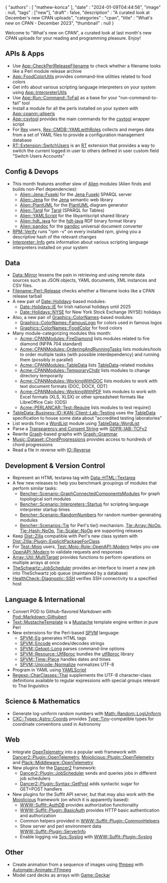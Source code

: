 {
   "authors" : [
      "mathew-korica"
   ],
   "date" : "2024-01-09T04:44:56",
   "image" : null,
   "tags" : ["new"],
   "draft" : false,
   "description" : "A curated look at December's new CPAN uploads",
   "categories" : "cpan",
   "title" : "What's new on CPAN - December 2023",
   "thumbnail" : null
}


Welcome to "What's new on CPAN", a curated look at last month's new CPAN uploads for your reading and programming pleasure. Enjoy!

APIs & Apps
-----------
* Use [App::CheckPerlReleaseFilename](https://metacpan.org/pod/App::CheckPerlReleaseFilename) to check whether a filename looks like a Perl module release archive
* [App::FoodColorUtils](https://metacpan.org/pod/App::FoodColorUtils) provides command-line utilities related to food colors
* Get info about various scripting language interpreters on your system using [App::InterpreterUtils](https://metacpan.org/pod/App::InterpreterUtils)
* Use [App::Run::Command::ToFail](https://metacpan.org/pod/App::Run::Command::ToFail) as a base for your "run-command-to-fail" tool
* Install a module for all the perls installed on your system with [App::cpanm::allperls](https://metacpan.org/pod/App::cpanm::allperls)
* [App::csvtool](https://metacpan.org/pod/App::csvtool) provides the main commands for the [csvtool](https://github.com/maroofi/csvtool) wrapper script
* For [Rex](https://metacpan.org/pod/Rex) users, [Rex::CMDB::YAMLwithRoles](https://metacpan.org/pod/Rex::CMDB::YAMLwithRoles) collects and merges data from a set of YAML files to provide a configuration management database
* [RT::Extension::SwitchUsers](https://metacpan.org/pod/RT::Extension::SwitchUsers) is an [RT](https://bestpractical.com/request-tracker) extension that provides a way to switch the current logged in user to others defined in user custom field "Switch Users Accounts"


Config & Devops
---------------
* This month features another slew of [Alien](https://metacpan.org/pod/Alien) modules (Alien finds and builds non-Perl dependencies):
	* [Alien::Jena::Fuseki](https://metacpan.org/pod/Alien::Jena::Fuseki) for the [Jena Fuseki](https://jena.apache.org/documentation/fuseki2/index.html) SPARQL server
	* [Alien::Jena](https://metacpan.org/pod/Alien::Jena) for the [Jena](https://jena.apache.org/) semantic web library
	* [Alien::PlantUML](https://metacpan.org/pod/Alien::PlantUML) for the [PlantUML](https://plantuml.com/) diagram generator
	* [Alien::Tarql](https://metacpan.org/pod/Alien::Tarql) for [Tarql](https://tarql.github.io/) (SPARQL for Tables)
	* [Alien::YAMLScript](https://metacpan.org/pod/Alien::YAMLScript) for the libyamlscript shared library
	* [Alien::hdt_java](https://metacpan.org/pod/Alien::hdt_java) for the [hdt-java](https://github.com/rdfhdt/hdt-java) RDF binary format library
	* [Alien::pandoc](https://metacpan.org/pod/Alien::pandoc) for the [pandoc](https://pandoc.org/) universal document converter
* [RPM::Verify](https://metacpan.org/pod/RPM::Verify) runs "rpm -v" on every installed rpm, giving you a descriptive hash of the relevant changes
* [Interpreter::Info](https://metacpan.org/pod/Interpreter::Info) gets information about various scripting language interpreters installed on your system


Data
----
* [Data::Mirror](https://metacpan.org/pod/Data::Mirror) lessens the pain in retrieving and using remote data sources such as JSON objects, YAML documents, XML instances and CSV files.
* [Filename::Perl::Release](https://metacpan.org/pod/Filename::Perl::Release) checks whether a filename looks like a CPAN release tarball
* A new pair of [Date::Holidays](https://metacpan.org/pod/Date::Holidays)-based modules:
	* [Date::Holidays::IE](https://metacpan.org/pod/Date::Holidays::IE) for Irish national holidays until 2025
	* [Date::Holidays::NYSE](https://metacpan.org/pod/Date::Holidays::NYSE) for New York Stock Exchange (NYSE) holidays
* Also, a new pair of [Graphics::ColorNames](https://metacpan.org/pod/Graphics::ColorNames)-based modules:
	* [Graphics::ColorNames::FamousLogo](https://metacpan.org/pod/Graphics::ColorNames::FamousLogo) for colors used in famous logos
	* [Graphics::ColorNames::FoodColor](https://metacpan.org/pod/Graphics::ColorNames::FoodColor) for food colors
* Many module-categorizing modules this month:
	* [Acme::CPANModules::FireDiamond](https://metacpan.org/pod/Acme::CPANModules::FireDiamond) lists modules related to fire diamond (NFPA 704 standard)
	* [Acme::CPANModules::OrderingAndRunningTasks](https://metacpan.org/pod/Acme::CPANModules::OrderingAndRunningTasks) lists modules/tools to order multiple tasks (with possible interdependency) and running them (possibly in parallel)
	* [Acme::CPANModules::TableData](https://metacpan.org/pod/Acme::CPANModules::TableData) lists [TableData](https://metacpan.org/pod/TableData)-related modules
	* [Acme::CPANModules::TemporaryChdir](https://metacpan.org/pod/Acme::CPANModules::TemporaryChdir) lists modules to change directory temporarily
	* [Acme::CPANModules::WorkingWithDOC](https://metacpan.org/pod/Acme::CPANModules::WorkingWithDOC) lists modules to work with text document formats (DOC, DOCX, ODT)
	* [Acme::CPANModules::WorkingWithPDF](https://metacpan.org/pod/Acme::CPANModules::WorkingWithPDF) lists modules to work with Excel formats (XLS, XLSX) or other spreadsheet formats like LibreOffice Calc (ODS) 
	* [Acme::PERLANCAR::Test::Require](https://metacpan.org/pod/Acme::PERLANCAR::Test::Require) lists modules to test require()
* [TableData::Business::ID::KAN::Client::Lab::Testing](https://metacpan.org/pod/TableData::Business::ID::KAN::Client::Lab::Testing) uses the [TableData](https://metacpan.org/pod/TableData) specification to house some data about "accredited testing laboratories"
* List words from a [WordList](https://metacpan.org/pod/WordList) module using [TableData::WordList](https://metacpan.org/pod/TableData::WordList)
* Parse a [Transparency and Consent String](https://github.com/InteractiveAdvertisingBureau/GDPR-Transparency-and-Consent-Framework/blob/master/TCFv2/IAB%20Tech%20Lab%20-%20Consent%20string%20and%20vendor%20list%20formats%20v2.md) with [GDPR::IAB::TCFv2](https://metacpan.org/pod/GDPR::IAB::TCFv2)
* Rewrite [Graph](https://metacpan.org/pod/Graph)-based graphs with [Graph::Grammar](https://metacpan.org/pod/Graph::Grammar)
* [Music::Dataset::ChordProgressions](https://metacpan.org/pod/Music::Dataset::ChordProgressions) provides access to hundreds of chord progressions
* Read a file in reverse with [IO::Reverse](https://metacpan.org/pod/IO::Reverse)


Development & Version Control
-----------------------------
* Represent an HTML textarea tag with [Data::HTML::Textarea](https://metacpan.org/pod/Data::HTML::Textarea)
* A few new releases to help you benchmark groupings of modules that perform similar tasks:
	* [Bencher::Scenario::GraphConnectedComponentsModules](https://metacpan.org/pod/Bencher::Scenario::GraphConnectedComponentsModules) for graph topological sort modules
	* [Bencher::Scenario::Interpreters::Startup](https://metacpan.org/pod/Bencher::Scenario::Interpreters::Startup) for scripting language interpreter startup times
	* [Bencher::Scenario::RandomNumbers](https://metacpan.org/pod/Bencher::Scenario::RandomNumbers) for random number-generating modules
	* [Bencher::Scenarios::Tie](https://metacpan.org/pod/Bencher::Scenarios::Tie) for Perl's tie() mechanism. [Tie::Array::NoOp](https://metacpan.org/pod/Tie::Array::NoOp), [Tie::Hash::NoOp](https://metacpan.org/pod/Tie::Hash::NoOp), [Tie::Scalar::NoOp](https://metacpan.org/pod/Tie::Scalar::NoOp) are supporting releases
* Keep [Dist::Zilla](https://metacpan.org/pod/Dist::Zilla) compatible with Perl's new class system with [Dist::Zilla::Plugin::ExplicitPackageForClass](https://metacpan.org/pod/Dist::Zilla::Plugin::ExplicitPackageForClass)
* For [Test::Mojo](https://metacpan.org/pod/Test::Mojo) users, [Test::Mojo::Role::OpenAPI::Modern](https://metacpan.org/pod/Test::Mojo::Role::OpenAPI::Modern) helps you use [OpenAPI::Modern](https://metacpan.org/pod/OpenAPI::Modern) to validate requests and responses
* [Array::Util::MultiTarget](https://metacpan.org/pod/Array::Util::MultiTarget) provides functions to perform operations on multiple arrays at once
* [TheSchwartz::JobScheduler](https://metacpan.org/pod/TheSchwartz::JobScheduler) provides an interface to insert a new job into TheSchwartz job queue (maintained by a database)
* [HealthCheck::Diagnostic::SSH](https://metacpan.org/pod/HealthCheck::Diagnostic::SSH) verifies SSH connectivity to a specified host


Language & International
------------------------
* Convert POD to Github-flavored Markdown with [Pod::Markdown::Githubert](https://metacpan.org/pod/Pod::Markdown::Githubert)
* [Text::MustacheTemplate](https://metacpan.org/pod/Text::MustacheTemplate) is a [Mustache](https://mustache.github.io/) template engine written in pure Perl
* New extensions for the Perl-based [SPVM](https://metacpan.org/pod/SPVM) language:
	* [SPVM::Eg](https://metacpan.org/pod/SPVM::Eg) generates HTML tags
	* [SPVM::Encode](https://metacpan.org/pod/SPVM::Encode) encodes/decodes strings
	* [SPVM::Getopt::Long](https://metacpan.org/pod/SPVM::Getopt::Long) parses command-line options
	* [SPVM::Resource::Utf8proc](https://metacpan.org/pod/SPVM::Resource::Utf8proc) bundles the [utf8proc](https://juliastrings.github.io/utf8proc/) library
	* [SPVM::Time::Piece](https://metacpan.org/pod/SPVM::Time::Piece) handles dates and times
	* [SPVM::Unicode::Normalize](https://metacpan.org/pod/SPVM::Unicode::Normalize) normalizes UTF-8
* Program in YAML using [YAMLScript](https://metacpan.org/pod/YAMLScript)
* [Regexp::CharClasses::Thai](https://metacpan.org/pod/Regexp::CharClasses::Thai) supplements the UTF-8 character-class definitions 
available to regular expressions w​ith special groups relevant to Thai linguistics


Science & Mathematics
---------------------
* Generate log-uniform random numbers with [Math::Random::LogUniform](https://metacpan.org/pod/Math::Random::LogUniform)
* [CXC::Types::Astro::Coords](https://metacpan.org/pod/CXC::Types::Astro::Coords) provides [Type::Tiny](https://metacpan.org/pod/Type::Tiny)-compatible types for coordinate conventions used in Astronomy


Web
---
* Integrate [OpenTelemetry](https://opentelemetry.io/) into a popular web framework with [Dancer2::Plugin::OpenTelemetry](https://metacpan.org/pod/Dancer2::Plugin::OpenTelemetry), [Mojolicious::Plugin::OpenTelemetry](https://metacpan.org/pod/Mojolicious::Plugin::OpenTelemetry) and [Plack::Middleware::OpenTelemetry](https://metacpan.org/pod/Plack::Middleware::OpenTelemetry) 
* New plugins for the [Dancer2](https://metacpan.org/pod/Dancer2) framework:
	* [Dancer2::Plugin::JobScheduler](https://metacpan.org/pod/Dancer2::Plugin::JobScheduler) sends and queries jobs in different job schedulers
	* [Dancer2::Plugin::Syntax::GetPost](https://metacpan.org/pod/Dancer2::Plugin::Syntax::GetPost) adds syntactic sugar for GET+POST handlers
* New plugins for the Suffit API server, but that may also work with the [Mojolicious](https://metacpan.org/pod/Mojolicious) framework (on which it is apparently based):
	* [WWW::Suffit::AuthDB](https://metacpan.org/pod/WWW::Suffit::AuthDB) provides authorization functionality
	* [WWW::Suffit::Plugin::BasicAuth](https://metacpan.org/pod/WWW::Suffit::Plugin::BasicAuth) provides HTTP basic authentication and authorization
	* Common helpers provided in [WWW::Suffit::Plugin::CommonHelpers](https://metacpan.org/pod/WWW::Suffit::Plugin::CommonHelpers)
	* Show server and perl environment data [WWW::Suffit::Plugin::ServerInfo](https://metacpan.org/pod/WWW::Suffit::Plugin::ServerInfo)
	* Enable logging via [Sys::Syslog](https://metacpan.org/pod/Sys::Syslog) with [WWW::Suffit::Plugin::Syslog](https://metacpan.org/pod/WWW::Suffit::Plugin::Syslog)


Other
-----
* Create animation from a sequence of images using [ffmpeg](https://ffmpeg.org/) with [Automate::Animate::FFmpeg](https://metacpan.org/pod/Automate::Animate::FFmpeg)
* Model card decks as arrays with [Game::Deckar](https://metacpan.org/pod/Game::Deckar)
